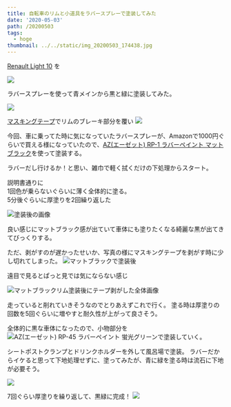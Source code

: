 ```yaml
---
title: 自転車のリムと小道具をラバースプレーで塗装してみた
date: '2020-05-03'
path: /20200503
tags:
  - hoge
thumbnail: ../../static/img_20200503_174438.jpg
---
```

[Renault Light 10](https://amzn.to/2WnWvGG) を

![](http://www.gic-bike.com/renault/lineup/photo/lightbox/light10-01_570-390.jpg)

ラバースプレーを使って青メインから黒と緑に塗装してみた。

![](/img/img_20200503_174438.jpg)


[マスキングテープ](https://amzn.to/2Wk1Peh)でリムのブレーキ部分を覆い
![](https://lh3.googleusercontent.com/X8Y4GJxGaP5d3MEtyyQReNe6PVnc6phawJAgrxCbuv4PWvWb8FfxVpFRLXQEZ4Bf_pWF3BIKY5b0OHxauYEemSmf8jUCboA4Z7HMEDkX31c7WOOfoFJbAhXSbNcmZVzFuUk9MuMaDOzwxI5Yejn_jLLC9YaiBYUKSq2r6tgy-ewi-JpDGD6ELU3CyKg5tbVTKKTIvc4T1Za0GKBftKfGjfAq4NcBNBEFsb5Dj4JpIjpC5EPPUFuHLxjjM0E9dS6hdml0AIxjbp9N0P7FKySIQYI5GJj78U4thlkuzE5b4wJnFfd95Jdf69MSzeG2PFGZkUTJpoKDa0InyxOE-VY5GM-2DTIJ0ujxpv6AoWXmdCUMwKqusBxv39foGl3W0k7onVSjyQzBQcrsS1xABOUPSUBlKjuvwSWkEoHQW38HjQ7Po6ZSe8w1VkhEv664EQiVgPs0UtG2HUupOFO0Zwo57NKRHO4flNsOB2kIzKYNiQu11bwOVeKPOl6qMq1hjeIJ1BYnwlk0G4lWvD9vyd9czG4aIUDn-5ahjXZU2W0q7drIa_TKVqXicB8hvh-EDTdxn7PsqY1EasRYdWvKeY1A8OKKlMZsNzlsne5_Kwxf3_ruP3eU4mvajKrek4Ro0oI_nLriTuMThEvaD0_ahUh-bR7ekB1C8Tvjjpao34_NVuLuGQmo5VJ8lkxlr1rjJ-y5Yk8ovPBKKzcdrXI-ePZw-Ytiped-WwQnLrxQ1qd-BNcQnXzTcqriRC8=s0)


今回、車に乗ってた時に気になっていたラバースプレーが、Amazonで1000円ぐらいで買える様になっていたので、[AZ(エーゼット) RP-1 ラバーペイント マットブラック](https://amzn.to/2KUWk0l)を使って塗装する。

ラバーだし行けるか！と思い、雑巾で軽く拭くだけの下処理からスタート。

説明書通りに  
1回色が乗らないぐらいに薄く全体的に塗る。  
5分後ぐらいに厚塗りを2回繰り返した


![塗装後の画像](https://lh3.googleusercontent.com/fTwQFPwJoEgCbQjhyvEg92OLc5DWLNx-F0AD1EcL3uqiWLnt0TjPc1iaR-1HIxeueLZ1OVm_fly7GEFL1eSeQpRsOHGfVeAeAPy9Z2I71xLdCCsJqDx_N0OKHWofsFmhhWs_TVZxlenPWbuIgizsLvRi2DTR3dIfMjLV-Rth8262mqa33GzHOHWb-HuPLb0snHHRQt1W-yRTbSlsxpcYpRb_oZ9ZoJ2ocvTmUr9jHoAq2DFSEj7FMH5xmWjOCR0We2CB2sZdp39wthvRbgDKkJ8lDz2SSTvKOf-ufY657vb4U80agG6f6FXDrMYW1n0H9AQjFd66sJFWfsElXY0UyTyL6HN8kaxApReHHPWM7PqkbtKxvFP8Y01ejZtIBgnLmFJB_NEC3ik78OIoBWEiqXhCWxAsp92Zq7Fg4k2e17Xo_Ilt5bCwiEjjdqQfnwNO1SZPbo0fbz0XrzCHJyNqXtfUa9XCUvQv_1fqHtAnzbZdQAZ2Wqq6RNFkfnN1kfDK9PapxojaTBeE9-JlijyugFS-PmZX8SWdnHGncTTVaAbTM6UXMXcOvKTPXjE-Bzj0NB4I_WI3rgQ5KDEkC6xjdS3ITHK61jbm-zstHkQKIQ-BAPnnFIKa7Yp2yWxBAqQEhtEeTQyHYrJ5wpYh0HhVbEai3cgE7mbCpiK-Ykvrhv3AXGncNe59M2OfJdc6aIep38GySNJaCkca9bBLhn09yvtH9G9d5aH9kSLnFc8n-pGkrgpekbyEYRI=s0)

良い感じにマットブラック感が出ていて車体にも塗りたくなる綺麗な黒が出てきてびっくりする。



ただ、剥がすのが遅かったせいか、写真の様にマスキングテープを剥がす時に少し切れてしまった。
![マットブラックで塗装後](https://lh3.googleusercontent.com/XHInyyMhZOd1mXuXolmfbjAA-INua_xYI5cMvv_gnEO4ZIj_AhDZVQkDXuwWVvllBDce2zd8mzM0-Od0iTR40woYllBnLVhkaY9SyDWahEPf8CmiD4zuaBZZsZEWVSq8UwC1TBEVbllPHhHdiXepKOPQGYzA0Ob09bN4qxqD1yJYBrqvwmKeA3NQ-EbqjIWH-bVw3GAS-vJdwwwtZpgG2M8VD8Tn_8UCX7zAIjKluXEG4rp6z44gL_tX-LJKHeHA1CFzny8pHU6Y9VdBDP2hy-skoAhlZcZNmcZpvRDBiUb4JJKVCk5sIiX87GZ_sfci0vHhDvkOqVNjadf3mbMbSAw-TbJ8XgMk-5V8fZw5KrrYfq1ouoPJ49HqE73f2AZM1h4SVe2HtIEwSMT2_gDB3IFM5C5QRnnVHkKiRKfxDQB-WIQKO-0HNl_I0W4OQWbfiSGZKytmNy3KbYHaj5QEHCVDUrqcUUTxZrmbirM3zXsezrV9xA50Lv0p01AkYqxdMF7xTsFl2pkgzDLiqILG5LH4zDzy5Rved8zOreIe2OGvOEEqNkhNj0WPbI_s4uv_KMe4CLqXJ8J89Bj8eQZxsKq2MH8XHrb4JjCWrg52Gj4rIQt7Y3ilQ29NLAddQS9DytOFY-cHuDKvgoBkNAr-1Kuna-EPG04tNrVViELWUE-XOmihZFXfaloe7MtLNngqBGHtiUZkXOzJENyteCc1NCYT7AA7ViIZH17LqKTVnYvhj6X4LiH9ykw=s0)



遠目で見るとぱっと見では気にならない感じ

![マットブラックリム塗装後にテープ剥がした全体画像](https://lh3.googleusercontent.com/6D9ylAo74wNYqoThEm86zPeZ_y-PGP_Tzl_ITUqBEQXyBJdVpb_rb-rafumdNU10GSh3VYGKD3_Tsfj3-9ACJRKHSxwLZCULjSA4KILAVSbGuzxbux6y-tn3J-QDSfjfvZ8AHE8GFMcj42nygJaNcXgW4DOtllEvug7p9F8kys-OUPq1-Yi6T28ACwD5cFN7jnl6NBIpXKwez6OcN_25h2DbNio2Poxo9KrWPWDQfG5pimNuNkQ33rVXWkmOqOT_TrkJr39Wa_5vMhx8uML0RzHEScztrW8VemrRPkZQZk21KgtQJ7rNN0uHZyt09LV8Nf1Y5z-rkY233Ya_P4Gvs1QSHc0lYHWufTglcR6RuxcMRuH0Vmb4BnSC1NUlAVlia6SeoQkQ7C8Ma6l2_85AOmVnU8lO71o3F3YjbfNabIOtRYSGLhP8ImoZclLqdICtqQHe8UAaV9So8rnWDbXZzKanq10kK8ICu7euvgn5MGFHvulxZGBOfH_wSGWS3Owdo-ST0QND4d8l-umUGLN6J6KhUhJjRr5zel59Xecuvs0KPn3otOnfN5PwbVZqmcDdInowfI9tazWybNF1_49CssPmfKUtFRzBNbCUbscVMaU2xj39V6RQhSXDVdHNpghjrfEgVhgWFj0famLoHdCua_47jD17NuOVb7_LPlYmTqMiHLeiuikxGDPYlCYbd_UpZ6-lMnbfpVZhNDyB3Kl2whK-0aIMGtTTYQxUXO7dj5zcF8EE98jwsog=w1184-h888-no)

走っていると削れていきそうなのでとりあえずこれで行く。
塗る時は厚塗りの回数を5回ぐらいに増やすと耐久性が上がって良さそう。


全体的に黒な車体になったので、小物部分を![AZ(エーゼット) RP-45 ラバーペイント 蛍光グリーン](https://amzn.to/2SuLvX4)で塗装していく。

シートポストクランプとドリンクホルダーを外して風呂場で塗装。
ラバーだからイケると思って下地処理せずに、塗ってみたが、青に緑を塗る時は流石に下地が必要そう。

![](https://lh3.googleusercontent.com/Yjzwa_w6RMPMCTd4Kl31xRvOboTQOKzTEUmlWYGIcntNwAxLpH-ZNY5SFM7DPFd5phf-7yPW98bwQ99WzF4p1bcp9McEEaUz659Zd7ebSg-B0anMgvcLliaC17tb-c0v76z64NJVGfM83o1jJ5oiMlrJJs75o0WGyrp2PlhlTb4Wfte1b5ScVDzx28T73p37G8Yo4_8Z4jmIscJVdBV6T781pZdvLz0S0m6AMN0wrYFaufBQyLVm94c1yqhxAa6XDwfjmI3J6bojOATYs5MhVQhQCNib08T3vfjUkGrhC8NmmkdNy2g0F1BbxSR2NrtSzM5Rg95jtSsdFHt2uaLsrlTRaoBuGuUIYcpSteBkW0NP6BnayBXl83M3VR26vGMWru2Y-bjAeiGrioBm3g8RrrwXGBKDTNtoK8BRfTuLCNMWEPllRFUAn53IUCB8rAu1icxlcAWKLS6xXy2R2mkXjBZBT6BBvi7TBlDZzEb6iumR4d4oxPtr1K9u9lqIXH6H6fEIGOXQylDvW3tOdWeq_hZbZAIsIDxr7_FMz1WgpyW-pxKpVYtWmLkN1JW6mK1T8-ops1bPK-MUMpFbKqaU9BacdMx_DmanY5k_er8-B39Nmb7-RoPS3edKWvHL-2S4GUSGtPJgVQr6EeqOSqq2pAlfdwshndTYeVx3LWCVlFub_8XVVcaSeFT31NckK7T285RCwhz4zZRzCJWQegiKtsXjyx4IMd1n4rp-9KX2-y_s2a711Ma9wC4=s0)



7回ぐらい厚塗りを繰り返して、黒緑に完成！
![](https://lh3.googleusercontent.com/b1CMBPGSUj70h-kqm_LnkkuheqNmc4b-nH2slMLj8vSDPxE9_bt0XP2-1tOMB1Tk2hwn_Jn7xT9I8GAECc-bSwVSWX4JQVM80zmdqAEDdJN7KrdEktPfAcTRTGvYBOKws8H0MDApgOnWOm9csG6tlDnsDxmT3Th8Sn5GGQa5Ed0_bkxUDJqfemgG2fi1WnOyR__Ux2zhgFZJ9nXaj6xz0sDvP3swiGMLSF-j08JNwykvffjZSQX1kHGBfXZuNxU6LPJ9sQ7WHqWKmUd2wMO0M1Q9ncwvB7kAh0ZhEmxn1t0hZel1i_SZWT-iQowlbsZg_wINq2yFX4By4sAzHy5P4lMI-JOLMhj7MavqvJjhNde5nY3zqwU8Ucjg1xQ5_wc4WgWZNHKiwGg0Npr0UYRz7qduTVJ1sfYwqNJrEtt3zEaUTYVIorDMCEl1Fxl6mJWdaxz6AILKAQSdGM2YERQOxV3vLIc4hVzVTUZ6UMiPA05z-gNSAO3L6-nGs_6Z4r-dMjPKJ6f1q0MBNkiaAtEWOaNN2SC_fpRWcZUoLtTm6noUcH0L3A61skaULLXIYcqfplzQMtLoM1Gkxlfi2Anm5-28iRGkOTKqwSSy106NGXnNq_9XnWLABfHRijZL17eutAEZJ5LiLAJ8ckRGD7zJN-kMd2eA50acoQC8q3VghpbqUD_H_GLiNVfDC5fxsg=s0)
